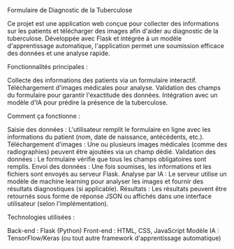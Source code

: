 Formulaire de Diagnostic de la Tuberculose

Ce projet est une application web conçue pour collecter des informations sur les patients et télécharger des images afin d'aider au diagnostic de la tuberculose. Développée avec Flask et intégrée à un modèle d'apprentissage automatique, l'application permet une soumission efficace des données et une analyse rapide.

Fonctionnalités principales :

Collecte des informations des patients via un formulaire interactif.
Téléchargement d'images médicales pour analyse.
Validation des champs du formulaire pour garantir l'exactitude des données.
Intégration avec un modèle d'IA pour prédire la présence de la tuberculose.

Comment ça fonctionne :

Saisie des données : L'utilisateur remplit le formulaire en ligne avec les informations du patient (nom, date de naissance, antécédents, etc.).
Téléchargement d'images : Une ou plusieurs images médicales (comme des radiographies) peuvent être ajoutées via un champ dédié.
Validation des données : Le formulaire vérifie que tous les champs obligatoires sont remplis.
Envoi des données : Une fois soumises, les informations et les fichiers sont envoyés au serveur Flask.
Analyse par IA : Le serveur utilise un modèle de machine learning pour analyser les images et fournir des résultats diagnostiques (si applicable).
Résultats : Les résultats peuvent être retournés sous forme de réponse JSON ou affichés dans une interface utilisateur (selon l'implémentation).

Technologies utilisées :

Back-end : Flask (Python)
Front-end : HTML, CSS, JavaScript
Modèle IA : TensorFlow/Keras (ou tout autre framework d'apprentissage automatique)
